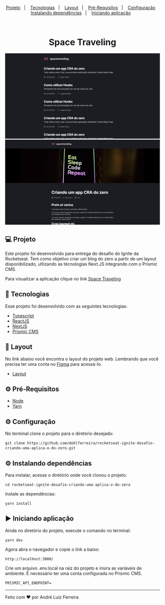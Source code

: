 <p align="center">
  <a href="#-projeto">Projeto</a>&nbsp;&nbsp;&nbsp;|&nbsp;&nbsp;&nbsp;
  <a href="#-tecnologias">Tecnologias</a>&nbsp;&nbsp;&nbsp;|&nbsp;&nbsp;&nbsp;
  <a href="#-layout">Layout</a>&nbsp;&nbsp;&nbsp;|&nbsp;&nbsp;&nbsp;
  <a href="#-pré-requisitos">Pré-Requisitos</a>&nbsp;&nbsp;&nbsp;|&nbsp;&nbsp;&nbsp;
  <a href="#-configuração">Configuração</a>&nbsp;&nbsp;&nbsp;
  <br>
  <a href="#-instalando-dependências">Instalando dependências</a>&nbsp;&nbsp;&nbsp;|&nbsp;&nbsp;&nbsp;
  <a href="#-iniciando-aplicação">Iniciando aplicação</a>&nbsp;&nbsp;&nbsp;

</p>

<br>

<h1 align="center">
  Space Traveling
</h1>

![home](.github/assets/home.png?style=flat)
![post](.github/assets/post.png?style=flat)

## 💻 Projeto

Este projeto foi desenvolvido para entrega do desafio do Ignite da Rocketseat. Tem como objetivo criar um blog do zero a partir de um layout disponibilizado, utlizando as técnologias Next.JS integrando com o Prismic CMS.

Para visualizar a aplicação clique no link [Space Traveling](https://space-traveling.andrelf.dev)



## 🚀 Tecnologias

Esse projeto foi desenvolvido com as seguintes tecnologias:

- [Typescript](https://www.typescriptlang.org/docs/)
- [ReactJS](https://reactjs.org/docs/hello-world.html)
- [NextJS](https://nextjs.org/)
- [Prismic CMS](https://prismic.io/)



## 🔖 Layout

No link abaixo você encontra o layout do projeto web. Lembrando que você precisa ter uma conta no [Figma](http://figma.com/) para acessá-lo.

- [Layout](https://www.figma.com/file/RgopQ8mTgJX8g8zXVJFo7M/Desafios-M%C3%B3dulo-3-ReactJS-(Copy)?node-id=17%3A2)

## ⚙ Pré-Requisitos

- [Node](https://nodejs.org/pt-br/)
- [Yarn](https://yarnpkg.com/getting-started)

## ⚙ Configuração

No terminal clone o projeto para o diretório desejado:

```
git clone https://github.com/dehlferreira/rocketseat-ignite-desafio-criando-uma-aplica-o-do-zero.git
```

## ⚙ Instalando dependências

Para instalar, acesse o diretório onde você clonou o projeto:

```
cd rocketseat-ignite-desafio-criando-uma-aplica-o-do-zero
```

Instale as dependências:

```
yarn install
```

## ▶ Iniciando aplicação

Ainda no diretório do projeto, execute o comando no terminal:

```
yarn dev
```
Agora abra o navegador e copie o link a baixo:

```
http://localhost:3000/
```


Crie um arquivo .env.local na raiz do projeto e insira as variáveis de ambiente.
É necessário ter uma conta configurada no Prismic CMS.

```cl
PRISMIC_API_ENDPOINT=
```

---

Feito com ❤️  por André Luiz Ferreira
